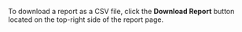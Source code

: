 To download a report as a CSV file, click the **Download Report** button located on the top-right side of the report page.
